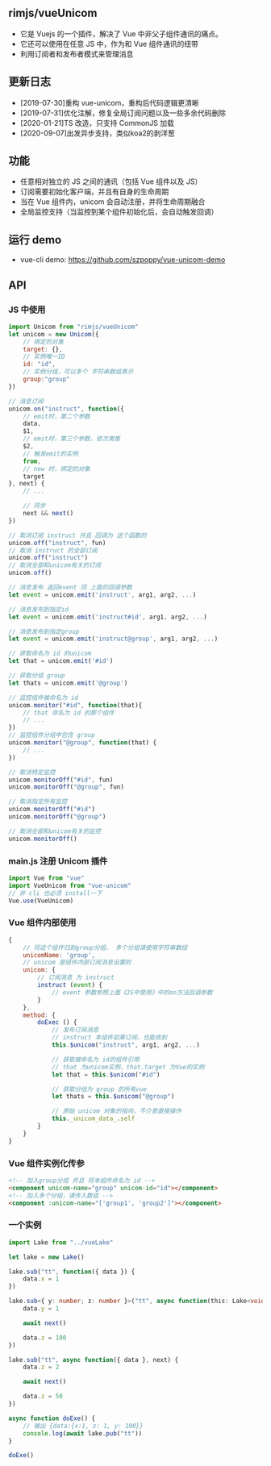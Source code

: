 ## rimjs/vueUnicom

-   它是 Vuejs 的一个插件，解决了 Vue 中非父子组件通讯的痛点。
-   它还可以使用在任意 JS 中，作为和 Vue 组件通讯的纽带
-   利用订阅者和发布者模式来管理消息

## 更新日志

-   [2019-07-30]重构 vue-unicom，重构后代码逻辑更清晰
-   [2019-07-31]优化注解，修复全局订阅问题以及一些多余代码删除
-   [2020-01-21]TS 改造，只支持 CommonJS 加载
-   [2020-09-07]出发异步支持，类似koa2的剥洋葱

## 功能

-   任意相对独立的 JS 之间的通讯（包括 Vue 组件以及 JS）
-   订阅需要初始化客户端，并且有自身的生命周期
-   当在 Vue 组件内，unicom 会自动注册，并将生命周期融合
-   全局监控支持（当监控到某个组件初始化后，会自动触发回调）

## 运行 demo

-   vue-cli demo: https://github.com/szpoppy/vue-unicom-demo

## API

### JS 中使用

```javascript
import Unicom from "rimjs/vueUnicom"
let unicom = new Unicom({
    // 绑定的对象
    target: {},
    // 实例唯一ID
    id: "id",
    // 实例分组，可以多个 字符串数组表示
    group:"group"
})

// 消息订阅
unicom.on("instruct", function({
    // emit时，第二个参数
    data,
    $1,
    // emit时，第三个参数，依次类推
    $2,
    // 触发emit的实例
    from,
    // new 时，绑定的对象
    target
}, next) {
    // ...

    // 同步
    next && next()
})

// 取消订阅 instruct 并且 回调为 这个函数的
unicom.off("instruct", fun)
// 取消 instruct 的全部订阅
unicom.off("instruct")
// 取消全部和unicom有关的订阅
unicom.off()

// 消息发布 返回event 同 上面的回调参数
let event = unicom.emit('instruct', arg1, arg2, ...)

// 消息发布到指定id
let event = unicom.emit('instruct#id', arg1, arg2, ...)

// 消息发布到指定group
let event = unicom.emit('instruct@group', arg1, arg2, ...)

// 获取命名为 id 的unicom
let that = unicom.emit('#id')

// 获取分组 group
let thats = unicom.emit('@group')

// 监控组件被命名为 id
unicom.monitor("#id", function(that){
    // that 命名为 id 的那个组件
    // ...
})
// 监控组件分组中包含 group
unicom.monitor("@group", function(that) {
    // ...
})

// 取消特定监控
unicom.monitorOff("#id", fun)
unicom.monitorOff("@group", fun)

// 取消指定所有监控
unicom.monitorOff("#id")
unicom.monitorOff("@group")

// 取消全部和unicom有关的监控
unicom.monitorOff()

```

### main.js 注册 Unicom 插件

```javascript
import Vue from "vue"
import VueUnicom from "vue-unicom"
// 非 cli 也必须 install一下
Vue.use(VueUnicom)
```

### Vue 组件内部使用

```javascript
{
    // 将这个组件归到group分组， 多个分组请使用字符串数组
    unicomName: 'group',
    // unicom 是组件内部订阅消息设置的
    unicom: {
        // 订阅消息 为 instruct
        instruct (event) {
            // event 参数参照上面《JS中使用》中的on方法回调参数
        }
    },
    method: {
        doExec () {
            // 发布订阅消息
            // instruct 本组件如果订阅，也能收到
            this.$unicom("instruct", arg1, arg2, ...)

            // 获取被命名为 id的组件引用
            // that 为unicom实例，that.target 为Vue的实例
            let that = this.$unicom("#id")

            // 获取分组为 group 的所有vue
            let thats = this.$unicom("@group")

            // 原始 unicom 对象的指向，不介意直接操作
            this._unicom_data_.self
        }
    }
}
```

### Vue 组件实例化传参

```html
<!-- 加入group分组 并且 将本组件命名为 id -->
<component unicom-name="group" unicom-id="id"></component>
<!-- 加入多个分组，请传入数组 -->
<component :unicom-name="['group1', 'group2']"></component>
```


### 一个实例
```ts
import Lake from "../vueLake"

let lake = new Lake()

lake.sub("tt", function({ data }) {
    data.x = 1
})

lake.sub<{ y: number; z: number }>("tt", async function(this: Lake<void>, { data }, next) {
    data.y = 1

    await next()

    data.z = 100
})

lake.sub("tt", async function({ data }, next) {
    data.z = 2

    await next()

    data.z = 50
})

async function doExe() {
    // 输出 {data:{x:1, z: 1, y: 100}}
    console.log(await lake.pub("tt"))
}

doExe()

```